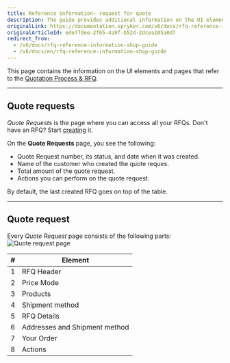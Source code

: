 ```yaml
---
title: Reference information- request for quote
description: The guide provides additional information on the UI elements you see on the Quote Requests pages.
originalLink: https://documentation.spryker.com/v6/docs/rfq-reference-information-shop-guide
originalArticleId: ede77dee-2f65-4a9f-b52d-2dcea105a0d7
redirect_from:
  - /v6/docs/rfq-reference-information-shop-guide
  - /v6/docs/en/rfq-reference-information-shop-guide
---
```


This page contains the information on the UI elements and pages that refer to the [Quotation Process & RFQ](/docs/scos/user/features/{{page.version}}/quotation-process/quotation-process.html).
***
## Quote requests
*Quote Requests* is the page where you can access all your RFQs. Don't have an RFQ? Start [creating](https://documentation.spryker.com/v6/docs/quotation-process-rfq-feature-overview#quotation-process---rfq-on-the-storefront) it.

On the **Quote Requests** page, you see the following:

* Quote Request number, its status, and date when it was created.
* Name of the customer who created the quote reques.
* Total amount of the quote request.
* Actions you can perform on the quote request.

By default, the last created RFQ goes on top of the table.
***
## Quote request

Every *Quote Request* page consists of the following parts:
![Quote request page](https://spryker.s3.eu-central-1.amazonaws.com/docs/User+Guides/Shop+User+Guides/RFQ/Shop+Guide+-+Request+for+Quote:+Reference+Information/create-rfq.png) 

| # | Element |
|---|---|
| 1 | RFQ Header |
| 2 | Price Mode |
| 3 | Products | 
| 4 | Shipment method  |
| 5 | RFQ Details | 
| 6 | Addresses and Shipment method | 
| 7 | Your Order | 
| 8 | Actions |

<!-- Last review date: Aug 1, 2019 -->
